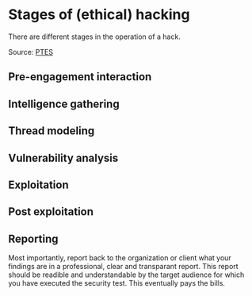 # Stages of (ethical) hacking

There are different stages in the operation of a hack. 

Source: [PTES](http://www.pentest-standard.org/index.php)

## Pre-engagement interaction

## Intelligence gathering

## Thread modeling

## Vulnerability analysis

## Exploitation

## Post exploitation

## Reporting
Most importantly, report back to the organization or client what your findings are in a professional, clear and transparant report.
This report should be readible and understandable by the target audience for which you have executed the security test.
This eventually pays the bills.
